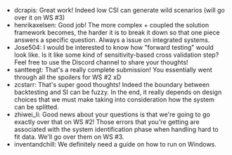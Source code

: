 - dcrapis: Great work! Indeed low CSI can generate wild scenarios (will go over it on WS #3)
- henrikaxelsen: Good job! The more complex + coupled the solution framework becomes, the harder it is to break it down so that one piece answers a specific question. Always a issue on integrated systems.
- Jose504: I would be interested to know how "forward testing" would look like. Is it like some kind of sensitivity-based cross validation step? Feel free to use the Discord channel to share your thoughts!
- santteegt: That's a really complete submission! You essentially went through all the spoilers for WS #2 xD
- zcstarr: That's super good thoughts! Indeed the boundary between backtesting and SI can be fuzzy. In the end, it really depends on design choices that we must make taking into consideration how the system can be splitted.
- zhiwei_li: Good news about your questions is that we're going to go exactly over that on WS #2! Those errors that you're getting are associated with the system identification phase when handling hard to fit data. We'll go over them on WS #3.
- inventandchill: We definitely need a guide on how to run on Windows.
